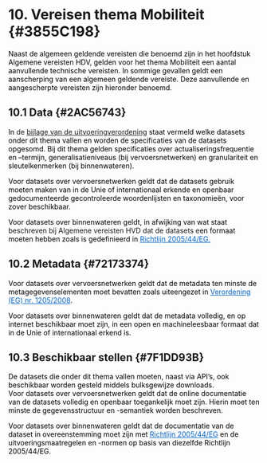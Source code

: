 # 10. Vereisen thema Mobiliteit {#3855C198}

<span style='color: #000000;'>Naast de algemeen geldende vereisten die benoemd zijn in </span><span style='color: #000000;'>het hoofdstuk Algemene vereisten HDV</span><span style='color: #000000;'>, gelden v</span><span style='color: #000000;'>oor het thema Mobiliteit een aantal aanvullende technische vereisten. In sommige gevallen geldt een aanscherping van een algemeen geldende vereiste. Deze aanvullende en aangescherpte vereisten zijn hieronder benoemd.</span><br/>
## 10.1 Data {#2AC56743}

<span style='color: #000000;'>In </span>de <a href='https://eur-lex.europa.eu/legal-content/NL/TXT/HTML/?uri=CELEX:32023R0138' target='_blank'>bijlage van de uitvoeringverordening</a> <span style='color: #000000;'>staat vermeld welke datasets onder dit thema vallen en worden de specificaties van de datasets opgesomd. Bij dit thema gelden specificaties over actualiseringsfrequentie en –termijn, generalisatieniveaus (bij vervoersnetwerken) en granulariteit en sleutelkenmerken (bij binnenwateren). </span><span style='color: #000000;'> </span>

<span style='color: #000000;'>Voor datasets over vervoersnetwerken geldt dat de datasets gebruik moeten maken van in de Unie of internationaal erkende en openbaar gedocumenteerde gecontroleerde woordenlijsten en taxonomieën, voor zover beschikbaar.</span>

<span style='color: #000000;'>Voor datasets over binnenwateren geldt, in afwijking van wat staat </span>beschreven bij Algemene vereisten HVD dat de datasets e<span style='color: #000000;'>en formaat moeten hebben zoals is gedefinieerd in </span><a href='https://eur-lex.europa.eu/legal-content/NL/TXT/HTML/?uri=CELEX:32005L0044' target='_blank'><span style='color: #0563C1;'><u>Richtlijn 2005/44/EG.</u></span></a>  

## 10.2 Metadata {#72173374}

<span style='color: #000000;'>Voor datasets over vervoersnetwerken geldt dat de metadata ten minste de metagegevenselementen moet bevatten zoals uiteengezet in </span><a href='https://eur-lex.europa.eu/legal-content/NL/TXT/HTML/?uri=CELEX:32008R1205' target='_blank'><span style='color: #0563C1;'><u>Verordening (EG) nr. 1205/2008</u></span></a><span style='color: #000000;'>.</span>

<span style='color: #000000;'>Voor datasets over binnenwateren geldt dat de metadata volledig, en op internet beschikbaar moet zijn, in een open en machineleesbaar formaat dat in de Unie of internationaal erkend is. </span><span style='color: #000000;'> </span>

## 10.3 Beschikbaar stellen {#7F1DD93B}

<span style='color: #000000;'>De datasets die onder dit thema vallen moeten, naast via API’s, ook beschikbaar worden gesteld middels bulksgewijze downloads.</span> <br/>
<span style='color: #000000;'>Voor datasets over vervoersnetwerken geldt dat de online documentatie van de datasets volledig en openbaar toegankelijk moet zijn. Hierin moet ten minste de gegevensstructuur en -semantiek worden beschreven.</span>

<span style='color: #000000;'>Voor datasets over binnenwateren geldt dat de documentatie van de dataset in overeenstemming moet zijn met </span><a href='https://eur-lex.europa.eu/legal-content/NL/TXT/HTML/?uri=CELEX:32005L0044' target='_blank'><span style='color: #0563C1;'><u>Richtlijn 2005/44/EG</u></span></a><span style='color: #000000;'> en de uitvoeringsmaatregelen en -normen op basis van diezelfde Richtlijn 2005/44/EG. </span><span style='color: #000000;'> </span>

